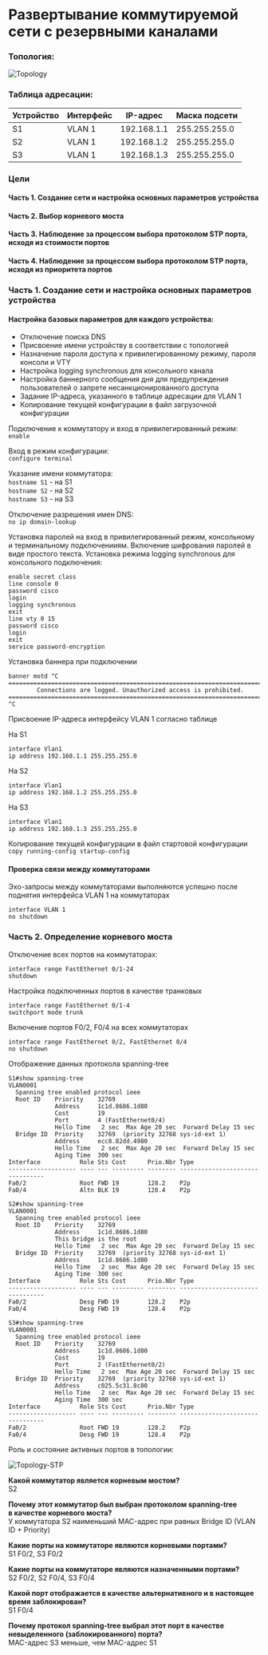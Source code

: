 # Развертывание коммутируемой сети с резервными каналами
### Топология:

![Topology](lab03-1.svg)

### Таблица адресации:
 
| Устройство | Интерфейс | IP-адрес    | Маска подсети |
| --------   | --------  | ----------- | ------------- |
| S1         | VLAN 1    | 192.168.1.1 | 255.255.255.0 |
| S2         | VLAN 1    | 192.168.1.2 | 255.255.255.0 |
| S3         | VLAN 1    | 192.168.1.3 | 255.255.255.0 |

### Цели
#### Часть 1. Создание сети и настройка основных параметров устройства
#### Часть 2. Выбор корневого моста
#### Часть 3. Наблюдение за процессом выбора протоколом STP порта, исходя из стоимости портов
#### Часть 4. Наблюдение за процессом выбора протоколом STP порта, исходя из приоритета портов

### Часть 1. Создание сети и настройка основных параметров устройства

#### Настройка базовых параметров для каждого устройства:
* Отключение поиска DNS
* Присвоение имени устройству в соответствии с топологией
* Назначение пароля доступа к привилегированному режиму, пароля консоли и VTY
* Настройка logging synchronous для консольного канала
* Настройка баннерного сообщения дня для предупреждения пользователей о запрете несанкционированного доступа
* Задание IP-адреса, указанного в таблице адресации для VLAN 1
* Копирование текущей конфигурации в файл загрузочной конфигурации

Подключение к коммутатору и вход в привилегированный режим:<br>
`enable`

Вход в режим конфигурации:<br>
`configure terminal`

Указание имени коммутатора:<br>
`hostname S1` - на S1<br>
`hostname S2` - на S2<br>
`hostname S3` - на S3

Отключение разрешения имен DNS:<br>
`no ip domain-lookup`

Установка паролей на вход в привилегированный режим, консольному и терминальному подключенииям. Включение шифрования паролей в виде простого текста. Установка режима logging synchronous для консольного подключения:

```
enable secret class
line console 0
password cisco
login
logging synchronous
exit
line vty 0 15
password cisco
login
exit
service password-encryption
```

Установка баннера при подключении

```
banner motd ^C
===============================================================================
        Connections are logged. Unauthorized access is prohibited.           
===============================================================================
^C
```

Присвоение IP-адреса интерфейсу VLAN 1 согласно таблице

На S1
```
interface Vlan1
ip address 192.168.1.1 255.255.255.0
```

На S2
```
interface Vlan1
ip address 192.168.1.2 255.255.255.0
```

На S3
```
interface Vlan1
ip address 192.168.1.3 255.255.255.0
```

Копирование текущей конфигурации в файл стартовой конфигурации<br>
`copy running-config startup-config`

#### Проверка связи между коммутаторами

Эхо-запросы между коммутаторами выполняются успешно после поднятия интерфейса VLAN 1 на коммутаторах

```
interface VLAN 1
no shutdown
```

### Часть 2. Определение корневого моста

Отключение всех портов на коммутаторах:

```
interface range FastEthernet 0/1-24
shutdown
```

Настройка подключенных портов в качестве транковых
```
interface range FastEthernet 0/1-4
switchport mode trunk
```

Включение портов  F0/2, F0/4 на всех коммутаторах
```
interface range FastEthernet 0/2, FastEthernet 0/4
no shutdown
```
Отображение данных протокола spanning-tree
```
S1#show spanning-tree
VLAN0001
  Spanning tree enabled protocol ieee
  Root ID    Priority    32769
             Address     1c1d.8686.1d80
             Cost        19
             Port        4 (FastEthernet0/4)
             Hello Time   2 sec  Max Age 20 sec  Forward Delay 15 sec
  Bridge ID  Priority    32769  (priority 32768 sys-id-ext 1)
             Address     ecc8.82dd.4980
             Hello Time   2 sec  Max Age 20 sec  Forward Delay 15 sec
             Aging Time  300 sec
Interface           Role Sts Cost      Prio.Nbr Type
------------------- ---- --- --------- -------- --------------------------------
Fa0/2               Root FWD 19        128.2    P2p 
Fa0/4               Altn BLK 19        128.4    P2p 

```
```
S2#show spanning-tree 
VLAN0001
  Spanning tree enabled protocol ieee
  Root ID    Priority    32769
             Address     1c1d.8686.1d80
             This bridge is the root
             Hello Time   2 sec  Max Age 20 sec  Forward Delay 15 sec
  Bridge ID  Priority    32769  (priority 32768 sys-id-ext 1)
             Address     1c1d.8686.1d80
             Hello Time   2 sec  Max Age 20 sec  Forward Delay 15 sec
             Aging Time  300 sec
Interface           Role Sts Cost      Prio.Nbr Type
------------------- ---- --- --------- -------- --------------------------------
Fa0/2               Desg FWD 19        128.2    P2p 
Fa0/4               Desg FWD 19        128.4    P2p 
```
```
S3#show spanning-tree 
VLAN0001
  Spanning tree enabled protocol ieee
  Root ID    Priority    32769
             Address     1c1d.8686.1d80
             Cost        19
             Port        2 (FastEthernet0/2)
             Hello Time   2 sec  Max Age 20 sec  Forward Delay 15 sec
  Bridge ID  Priority    32769  (priority 32768 sys-id-ext 1)
             Address     c025.5c31.8c80
             Hello Time   2 sec  Max Age 20 sec  Forward Delay 15 sec
             Aging Time  300 sec
Interface           Role Sts Cost      Prio.Nbr Type
------------------- ---- --- --------- -------- --------------------------------
Fa0/2               Root FWD 19        128.2    P2p 
Fa0/4               Desg FWD 19        128.4    P2p 
```

Роль и состояние активных портов в топологии:

![Topology-STP](lab03-part2.svg)

**Какой коммутатор является корневым мостом?**<br>
S2<br>

**Почему этот коммутатор был выбран протоколом spanning-tree в качестве корневого моста?**<br>
У коммутатора S2 наименьший MAC-адрес при равных Bridge ID (VLAN ID + Priority)<br>

**Какие порты на коммутаторе являются корневыми портами?**<br>
S1 F0/2, S3 F0/2<br>

**Какие порты на коммутаторе являются назначенными портами?**<br>
S2 F0/2, S2 F0/4, S3 F0/4<br>

**Какой порт отображается в качестве альтернативного и в настоящее время заблокирован?**<br>
S1 F0/4<br>

**Почему протокол spanning-tree выбрал этот порт в качестве невыделенного (заблокированного) порта?**<br>
MAC-адрес S3 меньше, чем MAC-адрес S1




